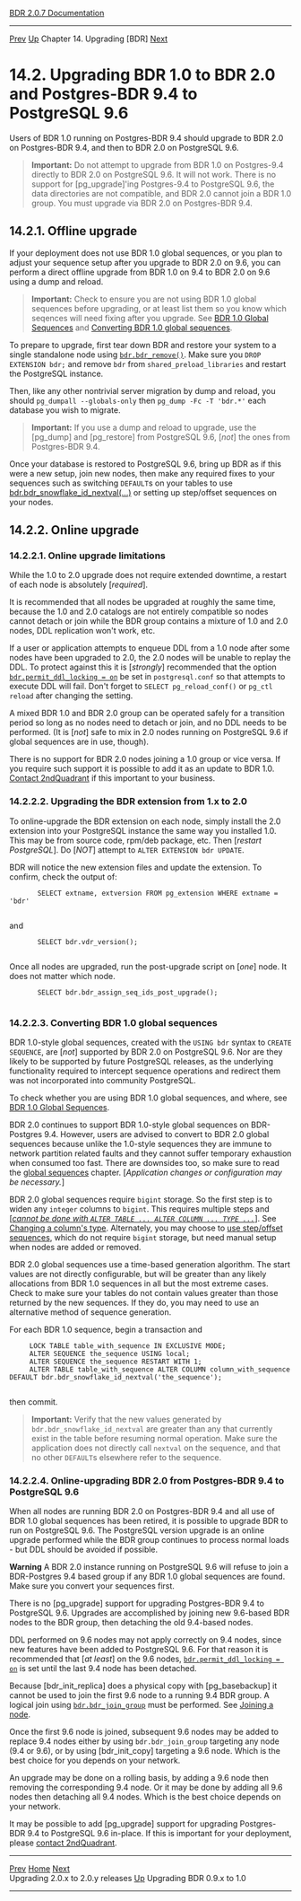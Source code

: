   [BDR 2.0.7 Documentation](README.md)                                                                                                                   
  ----------------------------------------------------------------------- ----------------------------------- ------------------------------------------- ----------------------------------------------------------------
  [Prev](x4421.md "Upgrading 2.0.x to 2.0.y releases")   [Up](upgrade.md)    Chapter 14. Upgrading [BDR]    [Next](x4537.md "Upgrading BDR 0.9.x to 1.0")  


# 14.2. Upgrading BDR 1.0 to BDR 2.0 and Postgres-BDR 9.4 to PostgreSQL 9.6

Users of BDR 1.0 running on Postgres-BDR 9.4 should upgrade to BDR 2.0
on Postgres-BDR 9.4, and then to BDR 2.0 on PostgreSQL 9.6.

> **Important:** Do not attempt to upgrade from BDR 1.0 on Postgres-9.4
> directly to BDR 2.0 on PostgreSQL 9.6. It will not work. There is no
> support for [pg_upgrade]\'ing Postgres-9.4 to PostgreSQL
> 9.6, the data directories are not compatible, and BDR 2.0 cannot join
> a BDR 1.0 group. You must upgrade via BDR 2.0 on Postgres-BDR 9.4.

## 14.2.1. Offline upgrade

If your deployment does not use BDR 1.0 global sequences, or you plan to
adjust your sequence setup after you upgrade to BDR 2.0 on 9.6, you can
perform a direct offline upgrade from BDR 1.0 on 9.4 to BDR 2.0 on 9.6
using a dump and reload.

> **Important:** Check to ensure you are not using BDR 1.0 global
> sequences before upgrading, or at least list them so you know which
> seqences will need fixing after you upgrade. See [BDR 1.0 Global
> Sequences](global-sequences-bdr10.md) and [Converting BDR 1.0 global
> sequences](x4424.md#UPGRADE-20-CONVERT-10-GLOBAL-SEQUENCES).

To prepare to upgrade, first tear down BDR and restore your system to a
single standalone node using
[`bdr.bdr_remove()`](node-management-disabling.md).
Make sure you `DROP EXTENSION bdr;` and remove `bdr`
from `shared_preload_libraries` and restart the PostgreSQL
instance.

Then, like any other nontrivial server migration by dump and reload, you
should `pg_dumpall --globals-only` then
`pg_dump -Fc -T 'bdr.*'` each database you wish to migrate.

> **Important:** If you use a dump and reload to upgrade, use the
> [pg_dump] and [pg_restore] from PostgreSQL
> 9.6, [*not*] the ones from Postgres-BDR 9.4.

Once your database is restored to PostgreSQL 9.6, bring up BDR as if
this were a new setup, join new nodes, then make any required fixes to
your sequences such as switching `DEFAULT`s on your tables to
use [bdr.bdr_snowflake_id_nextval(\...)](global-sequences.md) or setting up
step/offset sequences on your nodes.

## 14.2.2. Online upgrade

### 14.2.2.1. Online upgrade limitations

While the 1.0 to 2.0 upgrade does not require extended downtime, a
restart of each node is absolutely [*required*].

It is recommended that all nodes be upgraded at roughly the same time,
because the 1.0 and 2.0 catalogs are not entirely compatible so nodes
cannot detach or join while the BDR group contains a mixture of 1.0 and
2.0 nodes, DDL replication won\'t work, etc.

If a user or application attempts to enqueue DDL from a 1.0 node after
some nodes have been upgraded to 2.0, the 2.0 nodes will be unable to
replay the DDL. To protect against this it is [*strongly*]
recommended that the option
[`bdr.permit_ddl_locking = on`](bdr-configuration-variables.md#GUC-BDR-PERMIT-DDL-LOCKING)
be set in `postgresql.conf` so that attempts to execute DDL
will fail. Don\'t forget to `SELECT pg_reload_conf()` or
`pg_ctl reload` after changing the setting.

A mixed BDR 1.0 and BDR 2.0 group can be operated safely for a
transition period so long as no nodes need to detach or join, and no DDL
needs to be performed. (It is [*not*] safe to mix in 2.0
nodes running on PostgreSQL 9.6 if global sequences are in use, though).

There is no support for BDR 2.0 nodes joining a 1.0 group or vice versa.
If you require such support it is possible to add it as an update to BDR
1.0. [Contact 2ndQuadrant](http://2ndquadrant.com) if
this important to your business.

### 14.2.2.2. Upgrading the BDR extension from 1.x to 2.0

To online-upgrade the BDR extension on each node, simply install the 2.0
extension into your PostgreSQL instance the same way you installed 1.0.
This may be from source code, rpm/deb package, etc. Then [*restart
PostgreSQL*]. Do [*NOT*] attempt to
`ALTER EXTENSION bdr UPDATE`.

BDR will notice the new extension files and update the extension. To
confirm, check the output of:

``` PROGRAMLISTING
       SELECT extname, extversion FROM pg_extension WHERE extname = 'bdr'
     
```

and

``` PROGRAMLISTING
       SELECT bdr.vdr_version();
     
```

Once all nodes are upgraded, run the post-upgrade script on
[*one*] node. It does not matter which node.

``` PROGRAMLISTING
       SELECT bdr.bdr_assign_seq_ids_post_upgrade();
     
```

### 14.2.2.3. Converting BDR 1.0 global sequences

BDR 1.0-style global sequences, created with the `USING bdr`
syntax to `CREATE SEQUENCE`, are [*not*] supported
by BDR 2.0 on PostgreSQL 9.6. Nor are they likely to be supported by
future PostgreSQL releases, as the underlying functionality required to
intercept sequence operations and redirect them was not incorporated
into community PostgreSQL.

To check whether you are using BDR 1.0 global sequences, and where, see
[BDR 1.0 Global Sequences](global-sequences-bdr10.md).

BDR 2.0 continues to support BDR 1.0-style global sequences on
BDR-Postgres 9.4. However, users are advised to convert to BDR 2.0
global sequences because unlike the 1.0-style sequences they are immune
to network partition related faults and they cannot suffer temporary
exhaustion when consumed too fast. There are downsides too, so make sure
to read the [global sequences](global-sequences.md) chapter.
[*Application changes or configuration may be necessary.*]

BDR 2.0 global sequences require `bigint` storage. So the
first step is to widen any `integer` columns to `bigint`.
This requires multiple steps and [*[cannot be done with
`ALTER TABLE ... ALTER COLUMN ... TYPE ...`](ddl-replication-statements.md#DDL-REPLICATION-RESTRICTED-COMMANDS)*].
See [Changing a column\'s
type](ddl-replication-statements.md#DDL-REPLICATION-ALTERTYPE).
Alternately, you may choose to [use step/offset
sequences](global-sequences-alternatives.md), which do not require
`bigint` storage, but need manual setup when nodes are added or
removed.

BDR 2.0 global sequences use a time-based generation algorithm. The
start values are not directly configurable, but will be greater than any
likely allocations from BDR 1.0 sequences in all but the most extreme
cases. Check to make sure your tables do not contain values greater than
those returned by the new sequences. If they do, you may need to use an
alternative method of sequence generation.

For each BDR 1.0 sequence, begin a transaction and

``` PROGRAMLISTING
     LOCK TABLE table_with_sequence IN EXCLUSIVE MODE;
     ALTER SEQUENCE the_sequence USING local;
     ALTER SEQUENCE the_sequence RESTART WITH 1;
     ALTER TABLE table_with_sequence ALTER COLUMN column_with_sequence DEFAULT bdr.bdr_snowflake_id_nextval('the_sequence');
     
```

then commit.

> **Important:** Verify that the new values generated by
> `bdr.bdr_snowflake_id_nextval` are greater than any that
> currently exist in the table before resuming normal operation. Make
> sure the application does not directly call `nextval` on
> the sequence, and that no other `DEFAULT`s elsewhere refer
> to the sequence.

### 14.2.2.4. Online-upgrading BDR 2.0 from Postgres-BDR 9.4 to PostgreSQL 9.6

When all nodes are running BDR 2.0 on Postgres-BDR 9.4 and all use of
BDR 1.0 global sequences has been retired, it is possible to upgrade BDR
to run on PostgreSQL 9.6. The PostgreSQL version upgrade is an online
upgrade performed while the BDR group continues to process normal
loads - but DDL should be avoided if possible.

  **Warning**
  A BDR 2.0 instance running on PostgreSQL 9.6 will refuse to join a BDR-Postgres 9.4 based group if any BDR 1.0 global sequences are found. Make sure you convert your sequences first.

There is no [pg_upgrade] support for upgrading
Postgres-BDR 9.4 to PostgreSQL 9.6. Upgrades are accomplished by joining
new 9.6-based BDR nodes to the BDR group, then detaching the old 9.4-based
nodes.

DDL performed on 9.6 nodes may not apply correctly on 9.4 nodes, since
new features have been added to PostgreSQL 9.6. For that reason it is
recommended that [*at least*] on the 9.6 nodes,
[`bdr.permit_ddl_locking = on`](bdr-configuration-variables.md#GUC-BDR-PERMIT-DDL-LOCKING)
is set until the last 9.4 node has been detached.

Because [bdr_init_replica] does a physical copy with
[pg_basebackup] it cannot be used to join the first 9.6
node to a running 9.4 BDR group. A logical join using
[`bdr.bdr_join_group`](functions-node-mgmt.md#FUNCTION-BDR-JOIN-GROUP)
must be performed. See [Joining a node](node-management-joining.md).

Once the first 9.6 node is joined, subsequent 9.6 nodes may be added to
replace 9.4 nodes either by using `bdr.bdr_join_group`
targeting any node (9.4 or 9.6), or by using
[bdr_init_copy] targeting a 9.6 node. Which is the best
choice for you depends on your network.

An upgrade may be done on a rolling basis, by adding a 9.6 node then
removing the corresponding 9.4 node. Or it may be done by adding all 9.6
nodes then detaching all 9.4 nodes. Which is the best choice depends on
your network.

It may be possible to add [pg_upgrade] support for
upgrading Postgres-BDR 9.4 to PostgreSQL 9.6 in-place. If this is
important for your deployment, please [contact
2ndQuadrant](http://2ndquadrant.com).



  ----------------------------------- ----------------------------------- -----------------------------------
  [Prev](x4421.md)    [Home](README.md)    [Next](x4537.md)  
  Upgrading 2.0.x to 2.0.y releases    [Up](upgrade.md)           Upgrading BDR 0.9.x to 1.0
  ----------------------------------- ----------------------------------- -----------------------------------
